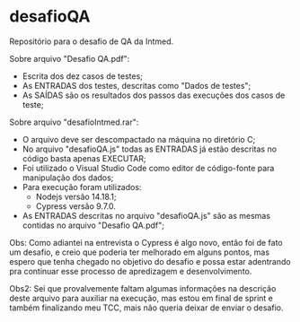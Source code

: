 # desafioQA
Repositório para o desafio de QA da Intmed.

Sobre arquivo "Desafio QA.pdf":
  - Escrita dos dez casos de testes;
  - As ENTRADAS dos testes, descritas como "Dados de testes";
  - As SAÍDAS são os resultados dos passos das execuções dos casos de teste;

Sobre arquivo "desafioIntmed.rar":
  - O arquivo deve ser descompactado na máquina no diretório C;
  - No arquivo "desafioQA.js" todas as ENTRADAS já estão descritas no código basta apenas EXECUTAR;
  - Foi utilizado o Visual Studio Code como editor de código-fonte para manipulação dos dados;
  - Para execução foram utilizados:
    - Nodejs versão 14.18.1;
    - Cypress versão 9.7.0.
  - As ENTRADAS descritas no arquivo "desafioQA.js" são as mesmas contidas no arquivo "Desafio QA.pdf";

Obs: Como adiantei na entrevista o Cypress é algo novo, então foi de fato um desafio, e creio que poderia ter melhorado em alguns pontos, mas espero que tenha chegado no objetivo do desafio e possa estar adentrando pra continuar esse processo de apredizagem e desenvolvimento. 

Obs2: Sei que provalvemente faltam algumas informações na descrição deste arquivo para auxiliar na execução, mas estou em final de sprint e também finalizando meu TCC, mais não queria deixar de enviar o desafio.
